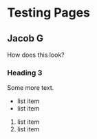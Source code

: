 # Testing Pages

## Jacob G

How does this look?

###  Heading 3

Some more text.

- list item
- list item

1. list item
2. list item
